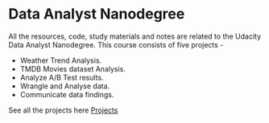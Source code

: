 # Data Analyst Nanodegree
All the resources, code, study materials and notes are related to the Udacity Data Analyst Nanodegree.
This course consists of five projects -
* Weather Trend Analysis.
* TMDB Movies dataset Analysis.
* Analyze A/B Test results.
* Wrangle and Analyse data.
* Communicate data findings.

See all the projects here [Projects](https://github.com/codeslash21/Data_analyst_nanodegree/blob/master/Projects/projects.md)
